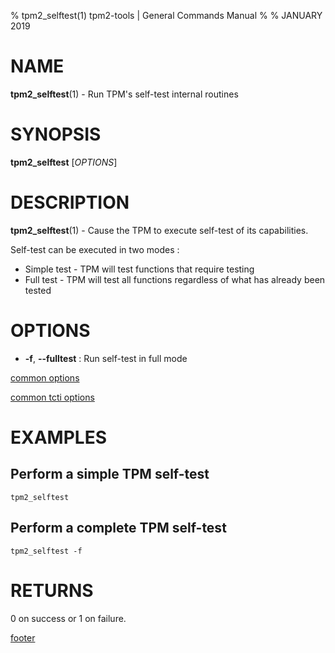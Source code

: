 % tpm2_selftest(1) tpm2-tools | General Commands Manual
%
% JANUARY 2019

# NAME

**tpm2_selftest**(1) - Run TPM's self-test internal routines

# SYNOPSIS

**tpm2_selftest** [*OPTIONS*]

# DESCRIPTION

**tpm2_selftest**(1) - Cause the TPM to execute self-test of its capabilities.

Self-test can be executed in two modes :

* Simple test - TPM will test functions that require testing
* Full test - TPM will test all functions regardless of what has already been tested

# OPTIONS

* **-f**, **--fulltest** : Run self-test in full mode

[common options](common/options.md)

[common tcti options](common/tcti.md)

# EXAMPLES

## Perform a simple TPM self-test
```
tpm2_selftest
```

## Perform a complete TPM self-test
```
tpm2_selftest -f
```

# RETURNS

0 on success or 1 on failure.

[footer](common/footer.md)
